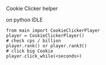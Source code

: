 Cookie Clicker helper

on python IDLE
```
from main import CookieClickerPlayer
player = CookieClickerPlayer()
# check cps / billion
player.rank() or player.rank3()
# click big Cookie
player.click_while(<seconds>)
```